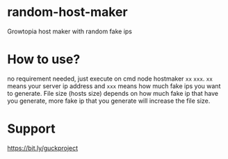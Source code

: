 # random-host-maker
Growtopia host maker with random fake ips

# How to use?
no requirement needed, just execute on cmd node hostmaker `xx` `xxx`. ``xx`` means your server ip address and `xxx` means how much fake ips you want to generate. File size (hosts size) depends on how much fake ip that have you generate, more fake ip that you generate  will increase the file size.

# Support
https://bit.ly/guckproject
